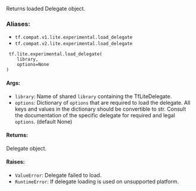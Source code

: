 
Returns loaded Delegate object.
### Aliases:
- `tf.compat.v1.lite.experimental.load_delegate`
- `tf.compat.v2.lite.experimental.load_delegate`

```
 tf.lite.experimental.load_delegate(
    library,
    options=None
)
```
#### Args:
- `library`: Name of shared `library` containing the TfLiteDelegate.
- `options`: Dictionary of `options` that are required to load the delegate. All keys and values in the dictionary should be convertible to str. Consult the documentation of the specific delegate for required and legal `options`. (default None)
#### Returns:

Delegate object.
#### Raises:
- `ValueError`: Delegate failed to load.
- `RuntimeError`: If delegate loading is used on unsupported platform.
